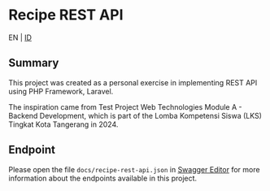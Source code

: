 # Recipe REST API

EN | [ID](README_ID.md)

## Summary

This project was created as a personal exercise in implementing REST API using PHP Framework, Laravel.

The inspiration came from Test Project Web Technologies Module A - Backend Development, which is part of the Lomba Kompetensi Siswa (LKS) Tingkat Kota Tangerang in 2024.

## Endpoint

Please open the file ```docs/recipe-rest-api.json``` in [Swagger Editor](https://editor-next.swagger.io/) for more information about the endpoints available in this project.